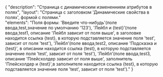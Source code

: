 {
"description": "Страница с динамическим измененнием атрибутов в полях",
"layout": "Страница с заголовком 'Динамические свойства в полях', формой с полями."  
"elements": "Поля формы: 'Введите что-нибудь'(поле ввода,test,значение по умолчанию '123'),
 'Лейбл и {test}'(поле ввода,test1, описание 'Лейбл зависит от поля выше', в заголовке находится ссылка {test}, в которую подставляется значение поля 'test', зависит от поля 'test'),
 'Лейбл'(поле ввода,test2, описание 'Подсказка и {test}', в описании находится ссылка {test}, в которую подставляется значение поля 'test', зависит от поля 'test'),
 'Лейбл'(поле ввода,test3, описание 'Плейсхолдер зависит от поля выше', заполнитель 'Плейсхолдер и {test}',в заполнителе находится ссылка {test}, в которую подставляется значение поля 'test', зависит от поля 'test')."
}